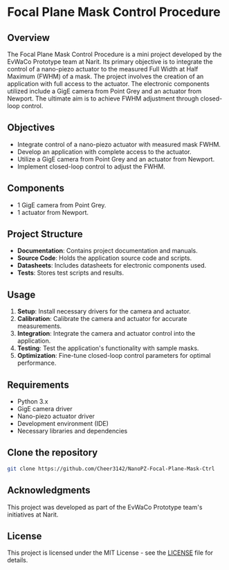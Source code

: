 # Focal Plane Mask Control Procedure

## Overview
The Focal Plane Mask Control Procedure is a mini project developed by the EvWaCo Prototype team at Narit. Its primary objective is to integrate the control of a nano-piezo actuator to the measured Full Width at Half Maximum (FWHM) of a mask. The project involves the creation of an application with full access to the actuator. The electronic components utilized include a GigE camera from Point Grey and an actuator from Newport. The ultimate aim is to achieve FWHM adjustment through closed-loop control.

## Objectives
- Integrate control of a nano-piezo actuator with measured mask FWHM.
- Develop an application with complete access to the actuator.
- Utilize a GigE camera from Point Grey and an actuator from Newport.
- Implement closed-loop control to adjust the FWHM.

## Components
- 1 GigE camera from Point Grey.
- 1 actuator from Newport.

## Project Structure
- **Documentation**: Contains project documentation and manuals.
- **Source Code**: Holds the application source code and scripts.
- **Datasheets**: Includes datasheets for electronic components used.
- **Tests**: Stores test scripts and results.

## Usage
1. **Setup**: Install necessary drivers for the camera and actuator.
2. **Calibration**: Calibrate the camera and actuator for accurate measurements.
3. **Integration**: Integrate the camera and actuator control into the application.
4. **Testing**: Test the application's functionality with sample masks.
5. **Optimization**: Fine-tune closed-loop control parameters for optimal performance.

## Requirements
- Python 3.x
- GigE camera driver
- Nano-piezo actuator driver
- Development environment (IDE)
- Necessary libraries and dependencies

## Clone the repository
```bash
git clone https://github.com/Cheer3142/NanoPZ-Focal-Plane-Mask-Ctrl
```

## Acknowledgments
This project was developed as part of the EvWaCo Prototype team's initiatives at Narit.

## License
This project is licensed under the MIT License - see the [LICENSE](LICENSE) file for details.

